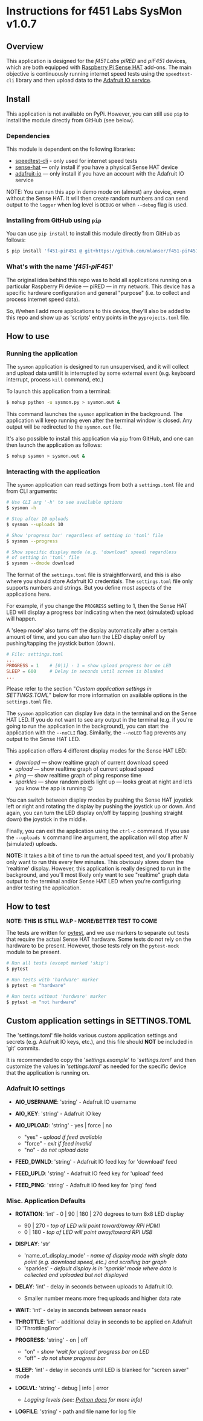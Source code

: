 # Instructions for f451 Labs SysMon v1.0.7

## Overview

This application is designed for the *f451 Labs piRED* and *piF451* devices, which are both equipped with [Raspberry Pi Sense HAT](https://www.raspberrypi.com/documentation/accessories/sense-hat.html) add-ons. The main objective is continuously running internet speed tests using the `speedtest-cli` library and then upload data to the [Adafruit IO service](https://io.adafruit.com).

## Install

This application is not available on PyPi. However, you can still use `pip` to install the module directly from GitHub (see below).

### Dependencies

This module is dependent on the following libraries:

- [speedtest-cli](https://pypi.org/project/speedtest-cli/) - only used for internet speed tests
- [sense-hat](https://pypi.org/project/sense-hat/) — only install if you have a physical Sense HAT device
- [adafruit-io](https://pypi.org/project/adafruit-io/) — only install if you have an account with the Adafruit IO service

NOTE: You can run this app in demo mode on (almost) any device, even without the Sense HAT. It will then create random numbers and can send output to the `logger` when log level is `DEBUG` or when `--debug` flag is used.

### Installing from GitHub using `pip`

You can use `pip install` to install this module directly from GitHub as follows:

```bash
$ pip install 'f451-piF451 @ git+https://github.com/mlanser/f451-piF451.git'
```

### What's with the name '*f451-piF451*'

The original idea behind this repo was to hold all applications running on a particular Raspberry Pi device — piRED — in my network. This device has a specific hardware configuration and general "purpose" (i.e. to collect and process internet speed data).

So, if/when I add more applications to this device, they'll also be added to this repo and show up as 'scripts' entry points in the `pyprojects.toml` file.

## How to use

### Running the application

The `sysmon` application is designed to run unsupervised, and it will collect and upload data until it is interrupted by some external event (e.g. keyboard interrupt, process `kill` command, etc.)

To launch this application from a terminal:

```bash
$ nohup python -u sysmon.py > sysmon.out &
```

This command launches the `sysmon` application in the background. The application will keep running even after the terminal window is closed. Any output will be redirected to the `sysmon.out` file.

It's also possible to install this application via `pip` from GitHub, and one can then launch the application as follows:

```bash
$ nohup sysmon > sysmon.out &
```

### Interacting with the application

The `sysmon` application can read settings from both a `settings.toml` file and from CLI arguments:

```bash
# Use CLI arg '-h' to see available options
$ sysmon -h 

# Stop after 10 uploads
$ sysmon --uploads 10

# Show 'progress bar' regardless of setting in 'toml' file
$ sysmon --progress

# Show specific display mode (e.g. 'download' speed) regardless 
# of setting in 'toml' file
$ sysmon --dmode download
```

The format of the `settings.toml` file is straightforward, and this is also where you should store Adafruit IO credentials. The `settings.toml` file only supports numbers and strings. But you define most aspects of the applications here.

For example, if you change the `PROGRESS` setting to 1, then the Sense HAT LED will display a progress bar indicating when the next (simulated) upload will happen.

A 'sleep mode' also turns off the display automatically after a certain amount of time, and you can also turn the LED display on/off by pushing/tapping the joystick button (down).

```toml
# File: settings.toml
...
PROGRESS = 1    # [0|1] - 1 = show upload progress bar on LED
SLEEP = 600     # Delay in seconds until screen is blanked
...
```

Please refer to the section "*Custom application settings in SETTINGS.TOML*" below for more information on available options in the `settings.toml` file.

The `sysmon` application can display live data in the terminal and on the Sense HAT LED. If you do not want to see any output in the terminal (e.g. if you're going to run the application in the background), you can start the application with the `--noCLI` flag. Similarly, the `--noLED` flag prevents any output to the Sense HAT LED.

This application offers 4 different display modes for the Sense HAT LED:

- *download* — show realtime graph of current download speed
- *upload* — show realtime graph of current upload speed
- *ping* — show realtime graph of ping response time
- *sparkles* — show random pixels light up — looks great at night and lets you know the app is running 😉

You can switch between display modes by pushing the Sense HAT joystick left or right and rotating the display by pushing the joystick up or down. And again, you can turn the LED display on/off by tapping (pushing straight down) the joystick in the middle.

Finally, you can exit the application using the `ctrl-c` command. If you use the `--uploads N` command line argument, the application will stop after *N* (simulated) uploads.

**NOTE:** It takes a bit of time to run the actual speed test, and you'll probably only want to run this every few minutes. This obviously slows down the 'realtime' display. However, this application is really designed to run in the background, and you'll most likely only want to see "realtime" graph data output to the terminal and/or Sense HAT LED when you're configuring and/or testing the application.

## How to test

**NOTE: THIS IS STILL W.I.P - MORE/BETTER TEST TO COME**

The tests are written for [pytest](https://docs.pytest.org/en/7.1.x/contents.html), and we use markers to separate out tests that require the actual Sense HAT hardware. Some tests do not rely on the hardware to be present. However, those tests rely on the `pytest-mock` module to be present.

```bash
# Run all tests (except marked 'skip')
$ pytest

# Run tests with 'hardware' marker
$ pytest -m "hardware"

# Run tests without 'hardware' marker
$ pytest -m "not hardware"
```

## Custom application settings in SETTINGS.TOML

The 'settings.toml' file holds various custom application settings and secrets (e.g. Adafruit IO keys, etc.), and this file should **NOT** be included in 'git' commits.

It is recommended to copy the '*settings.example*' to '*settings.toml*' and then customize the values in '*settings.toml*' as needed for the specific device that the application is running on.

### Adafruit IO settings

- **AIO_USERNAME**: 'string' - Adafruit IO username
- **AIO_KEY**: 'string' - Adafruit IO key
- **AIO_UPLOAD**: 'string' - yes | force | no
  - "yes" - *upload if feed available*
  - "force" - *exit if feed invalid*
  - "no" - *do not upload data*

- **FEED_DWNLD**: 'string' - Adafruit IO feed key for 'download' feed
- **FEED_UPLD**: 'string' - Adafruit IO feed key for 'upload' feed
- **FEED_PING**: 'string' - Adafruit IO feed key for 'ping' feed

### Misc. Application Defaults

- **ROTATION**: 'int' - 0 | 90 | 180 | 270 degrees to turn 8x8 LED display
  - 90 | 270 - *top of LED will point toward/away RPI HDMI*
  - 0 | 180 - *top of LED will point away/toward RPI USB*

- **DISPLAY**: 'str'
  - 'name_of_display_mode' - *name of display mode with single data point (e.g. download speed, etc.) and scrolling bar graph*
  - 'sparkles' - *default display is in 'sparkle' mode where data is collected and uploaded but not displayed*

- **DELAY**: 'int' - delay in seconds between uploads to Adafruit IO.
  - Smaller number means more freq uploads and higher data rate
- **WAIT**: 'int' - delay in seconds between sensor reads
- **THROTTLE**: 'int' - additional delay in seconds to be applied on Adafruit IO 'ThrottlingError'

- **PROGRESS**: 'string' - on | off
  - "on" - *show 'wait for upload' progress bar on LED*
  - "off" - *do not show progress bar*

- **SLEEP**: 'int' - delay in seconds until LED is blanked for "screen saver" mode

- **LOGLVL**: 'string' - debug | info | error
  - *Logging levels (see: [Python docs](https://docs.python.org/3/library/logging.html#logging-levels) for more info)*

- **LOGFILE**: 'string' - path and file name for log file
